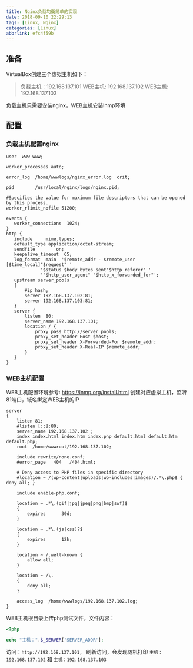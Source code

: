 ```yaml
---
title: Nginx负载均衡简单的实现
date: 2018-09-10 22:29:13
tags: [Linux, Nginx]
categories: [Linux]
abbrlink: efc4f59b
---
```


## 准备

VirtualBox创建三个虚拟主机如下：
> 负载主机：192.168.137.101
WEB主机: 192.168.137.102
WEB主机: 192.168.137.103

负载主机只需要安装nginx，WEB主机安装lnmp环境

## 配置

### 负载主机配置nginx
```smartyconfig
user  www www;

worker_processes auto;

error_log  /home/wwwlogs/nginx_error.log  crit;

pid        /usr/local/nginx/logs/nginx.pid;

#Specifies the value for maximum file descriptors that can be opened by this process.
worker_rlimit_nofile 51200;

events {
   worker_connections  1024;
}
http {
   include     mime.types;
   default_type application/octet-stream;
   sendfile        on;
   keepalive_timeout  65;
   log_format  main  '$remote_addr - $remote_user [$time_local]"$request" '
             '$status $body_bytes_sent"$http_referer" '
             '"$http_user_agent" "$http_x_forwarded_for"';
   upstream server_pools
   {
       #ip_hash;
       server 192.168.137.102:81;
       server 192.168.137.103:81;
   }
   server {
       listen  80;
       server_name 192.168.137.101;
       location / {
           proxy_pass http://server_pools;
           proxy_set_header Host $host;
           proxy_set_header X-Forwarded-For $remote_addr;
           proxy_set_header X-Real-IP $remote_addr;
       }
   }
}
```

<!--more-->

### WEB主机配置

WEB主机配置环境参考: https://lnmp.org/install.html
创建对应虚拟主机，监听81端口，域名绑定WEB主机的IP

```smartyconfig
server
{
    listen 81;
    #listen [::]:80;
    server_name 192.168.137.102 ;
    index index.html index.htm index.php default.html default.htm default.php;
    root  /home/wwwroot/192.168.137.102;

    include rewrite/none.conf;
    #error_page   404   /404.html;

    # Deny access to PHP files in specific directory
    #location ~ /(wp-content|uploads|wp-includes|images)/.*\.php$ { deny all; }

    include enable-php.conf;

    location ~ .*\.(gif|jpg|jpeg|png|bmp|swf)$
    {
        expires      30d;
    }

    location ~ .*\.(js|css)?$
    {
        expires      12h;
    }

    location ~ /.well-known {
        allow all;
    }

    location ~ /\.
    {
        deny all;
    }

    access_log  /home/wwwlogs/192.168.137.102.log;
}
```

WEB主机根目录上传php测试文件，文件内容：
```php
<?php

echo "主机：".$_SERVER['SERVER_ADDR'];
```

访问：`http://192.168.137.101`，
刷新访问，会发现随机打印 `主机：192.168.137.102` 和 `主机：192.168.137.103`
